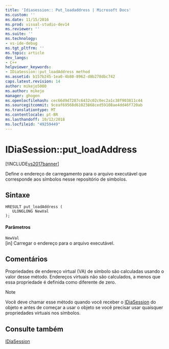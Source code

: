 ```yaml
---
title: 'Idiasession:: Put_loadaddress | Microsoft Docs'
ms.custom: ''
ms.date: 11/15/2016
ms.prod: visual-studio-dev14
ms.reviewer: ''
ms.suite: ''
ms.technology:
- vs-ide-debug
ms.tgt_pltfrm: ''
ms.topic: article
dev_langs:
- C++
helpviewer_keywords:
- IDiaSession::put_loadAddress method
ms.assetid: b157b245-1ea0-4b80-8962-d8b278dbc742
caps.latest.revision: 14
author: mikejo5000
ms.author: mikejo
manager: ghogen
ms.openlocfilehash: cec66d9d7287c6432c02c0ec2a1c38f903811c44
ms.sourcegitcommit: 9ceaf69568d61023868ced59108ae4dd46f720ab
ms.translationtype: MT
ms.contentlocale: pt-BR
ms.lasthandoff: 10/12/2018
ms.locfileid: "49259449"
---
```

# <a name="idiasessionputloadaddress"></a>IDiaSession::put_loadAddress
[!INCLUDE[vs2017banner](../../includes/vs2017banner.md)]

Define o endereço de carregamento para o arquivo executável que corresponde aos símbolos nesse repositório de símbolos.  
  
## <a name="syntax"></a>Sintaxe  
  
```cpp#  
HRESULT put_loadAddress (   
   ULONGLONG NewVal  
);  
```  
  
#### <a name="parameters"></a>Parâmetros  
 `NewVal`  
 [in] Carregar o endereço para o arquivo executável.  
  
## <a name="remarks"></a>Comentários  
 Propriedades de endereço virtual (VA) de símbolo são calculadas usando o valor desse método. Endereços virtuais não são calculados, a menos que essa propriedade é definida como diferente de zero.  
  
> [!NOTE]
>  Você deve chamar esse método quando você receber o [IDiaSession](../../debugger/debug-interface-access/idiasession.md) do objeto e antes de começar a usar o objeto se você precisar usar quaisquer propriedades virtuais nos símbolos.  
  
## <a name="see-also"></a>Consulte também  
 [IDiaSession](../../debugger/debug-interface-access/idiasession.md)



